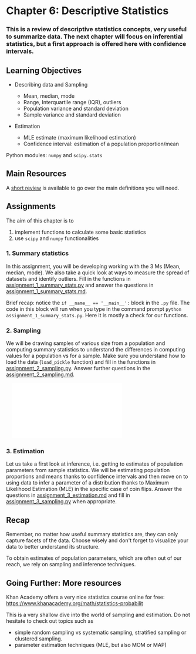 # Chapter 6: Descriptive Statistics

### This is a review of descriptive statistics concepts, very useful to summarize data. The next chapter will focus on inferential statistics, but a first approach is offered here with confidence intervals.

## Learning Objectives

- Describing data and Sampling
  - Mean, median, mode
  - Range, Interquartile range (IQR), outliers
  - Population variance and standard deviation
  - Sample variance and standard deviation

- Estimation
  - MLE estimate (maximum likelihood estimation)
  - Confidence interval: estimation of a population proportion/mean

Python modules: `numpy` and `scipy.stats`

## Main Resources

A [short review](resources/statistics_review.md) is available to go over the main definitions you will need.

## Assignments
The aim of this chapter is to
  1. implement functions to calculate some basic statistics
  2. use `scipy` and `numpy` functionalities

### 1. Summary statistics

In this assignment, you will be developing working with the 3 Ms (Mean, median, mode). We also take a quick look at ways to measure the spread of datasets and identify outliers. Fill in the functions in [assignment_1_summary_stats.py](code/assignment_1_summary_stats.py) and answer the questions in [assignment_1_summary_stats.md](assignments/assignment_1_summary_stats.md).

Brief recap: notice the `if __name__ == '__main__':` block in the `.py` file. The code in this block will run when you type in the command prompt `python assignment_1_summary_stats.py`. Here it is mostly a check for our functions.

### 2. Sampling

We will be drawing samples of various size from a population and computing summary statistics to understand the differences in computing values for a population vs for a sample. Make sure you understand how to load the data (`load_pickle` function) and fill in the functions in [assignment_2_sampling.py](code/assignment_2_sampling.py). Answer further questions in the [assignment_2_sampling.md](assignments/assignment_2_sampling.md).

&nbsp;&nbsp;&nbsp;&nbsp;![](resources/imgs/sampling_vs_inference.pdf)

### 3. Estimation

Let us take a first look at inference, i.e. getting to estimates of population parameters from sample statistics. We will be estimating population proportions and means thanks to confidence intervals and then move on to using data to infer a parameter of a distribution thanks to Maximum Likelihood Estimation (MLE) in the specific case of coin flips. Answer the questions in [assignment_3_estimation.md](assignments/assignment_3_estimation.md) and fill in [assignment_3_sampling.py](code/assignment_3_sampling.py) when appropriate.

## Recap

Remember, no matter how useful summary statistics are, they can only capture facets of the data. Choose wisely and don't forget to visualize your data to better understand its structure.

To obtain estimates of population parameters, which are often out of our reach, we rely on sampling and inference techniques.

## Going Further: More resources

Khan Academy offers a very nice statistics course online for free: https://www.khanacademy.org/math/statistics-probabilit

This is a very shallow dive into the world of sampling and estimation. Do not hesitate to check out topics such as
- simple random sampling vs systematic sampling, stratified sampling or clustered sampling.
- parameter estimation techniques (MLE, but also MOM or MAP)
